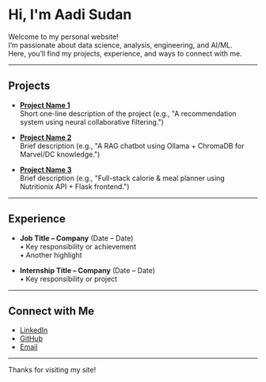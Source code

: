 # Hi, I'm Aadi Sudan

Welcome to my personal website!  
I’m passionate about data science, analysis, engineering, and AI/ML.  
Here, you’ll find my projects, experience, and ways to connect with me.

---

## Projects

- **[Project Name 1](https://github.com/yourusername/project1)**  
  Short one-line description of the project (e.g., "A recommendation system using neural collaborative filtering.")

- **[Project Name 2](https://github.com/yourusername/project2)**  
  Brief description (e.g., "A RAG chatbot using Ollama + ChromaDB for Marvel/DC knowledge.")

- **[Project Name 3](https://github.com/yourusername/project3)**  
  Brief description (e.g., "Full-stack calorie & meal planner using Nutritionix API + Flask frontend.")

---

## Experience

- **Job Title – Company** (Date – Date)  
  • Key responsibility or achievement  
  • Another highlight  

- **Internship Title – Company** (Date – Date)  
  • Key responsibility or project  

---

## Connect with Me

- [LinkedIn](https://www.linkedin.com/in/aadi-sudan-66b183204)  
- [GitHub](https://github.com/Aadi-Sudan)  
- [Email](aadisudan123@gmail.com)  

---

Thanks for visiting my site!
